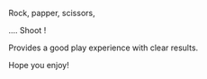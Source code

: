 Rock, papper, scissors,

.... Shoot !

Provides a good play experience with clear results.

Hope you enjoy! 